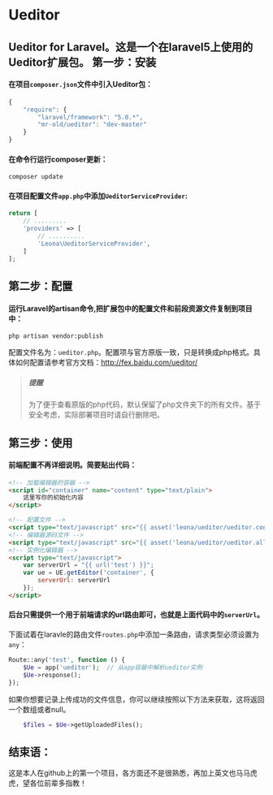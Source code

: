 # Ueditor
Ueditor for Laravel。这是一个在laravel5上使用的Ueditor扩展包。
第一步：安装
--------------------------
#### 在项目`composer.json`文件中引入Ueditor包：
```javascript
{
    "require": {
        "laravel/framework": "5.0.*",
        "mr-old/ueditor": "dev-master"
    }
}
```

#### 在命令行运行composer更新：
```
composer update
```
#### 在项目配置文件`app.php`中添加`UeditorServiceProvider`:
```php
return [
    // .........
    'providers' => [
        // ..........
        'Leona\UeditorServiceProvider',
    ]
];
```
第二步：配置
-------------------------
#### 运行Laravel的artisan命令,把扩展包中的配置文件和前段资源文件复制到项目中：
```
php artisan vendor:publish
```
配置文件名为：`ueditor.php`。配置项与官方原版一致，只是转换成php格式。具体如何配置请参考官方文档：http://fex.baidu.com/ueditor/
>##### 提醒
>为了便于查看原版的php代码，默认保留了php文件夹下的所有文件。基于安全考虑，实际部署项目时请自行删除吧。

第三步：使用
-----------------
#### 前端配置不再详细说明。简要贴出代码：
```html
<!-- 加载编辑器的容器 -->
<script id="container" name="content" type="text/plain">
    这里写你的初始化内容
</script>

<!-- 配置文件 -->
<script type="text/javascript" src="{{ asset('leona/ueditor/ueditor.config.js') }}"></script>
<!-- 编辑器源码文件 -->
<script type="text/javascript" src="{{ asset('leona/ueditor/ueditor.all.js') }}"></script>
<!-- 实例化编辑器 -->
<script type="text/javascript">
    var serverUrl = "{{ url('test') }}";
    var ue = UE.getEditor('container', {
        serverUrl: serverUrl
    });
</script>
```
#### 后台只需提供一个用于前端请求的url路由即可，也就是上面代码中的`serverUrl`。
下面试着在laravle的路由文件`routes.php`中添加一条路由，请求类型必须设置为`any`：
```php
Route::any('test', function () {
    $Ue = app('ueditor');  // 从app容器中解析ueditor实例
    $Ue->response();
});
```
如果你想要记录上传成功的文件信息，你可以继续按照以下方法来获取，这将返回一个数组或者null。
```php
    $files = $Ue->getUploadedFiles();
```
结束语：
--------------------
这是本人在github上的第一个项目，各方面还不是很熟悉，再加上英文也马马虎虎，望各位前辈多指教！
